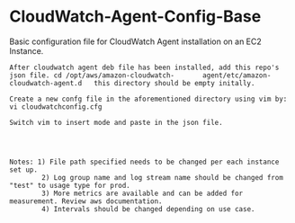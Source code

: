 # CloudWatch-Agent-Config-Base
Basic configuration file for CloudWatch Agent installation on an EC2 Instance. 

	After cloudwatch agent deb file has been installed, add this repo's json file. cd /opt/aws/amazon-cloudwatch-		agent/etc/amazon-cloudwatch-agent.d   this directory should be empty initally.
	
	Create a new confg file in the aforementioned directory using vim by: vi cloudwatchconfig.cfg
	
	Switch vim to insert mode and paste in the json file.
	
	
	
	
	Notes: 1) File path specified needs to be changed per each instance set up.
      	 	2) Log group name and log stream name should be changed from "test" to usage type for prod.
       		3) More metrics are available and can be added for measurement. Review aws documentation. 
       		4) Intervals should be changed depending on use case.
       
       
       


